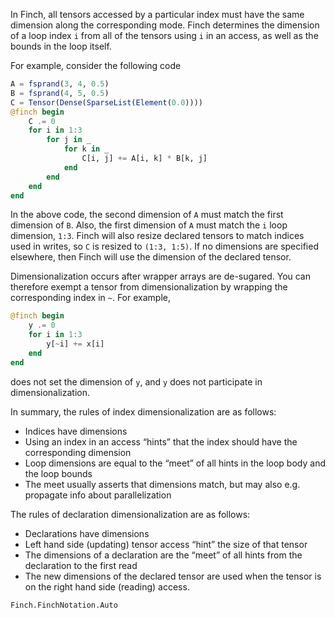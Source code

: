 In Finch, all tensors accessed by a particular index must have the same dimension
along the corresponding mode. Finch determines the dimension of a loop index
`i` from all of the tensors using `i` in an access, as well as the bounds in the
loop itself.

For example, consider the following code

```julia
A = fsprand(3, 4, 0.5)
B = fsprand(4, 5, 0.5)
C = Tensor(Dense(SparseList(Element(0.0))))
@finch begin
    C .= 0
    for i in 1:3
        for j in _
            for k in _
                C[i, j] += A[i, k] * B[k, j]
            end
        end
    end
end
```

In the above code, the second dimension of `A` must match the first dimension of
`B`.  Also, the first dimension of `A` must match the `i` loop dimension, `1:3`.
Finch will also resize declared tensors to match indices used in writes, so `C`
is resized to `(1:3, 1:5)`. If no dimensions are specified elsewhere, then Finch
will use the dimension of the declared tensor.

Dimensionalization occurs after wrapper arrays are de-sugared. You can therefore
exempt a tensor from dimensionalization by wrapping the corresponding index in
`~`. For example,

```julia
@finch begin
    y .= 0
    for i in 1:3
        y[~i] += x[i]
    end
end
```

does not set the dimension of `y`, and `y` does not participate in
dimensionalization.

In summary, the rules of index dimensionalization are as follows:

  - Indices have dimensions
  - Using an index in an access “hints” that the index should have the corresponding dimension
  - Loop dimensions are equal to the “meet” of all hints in the loop body and the loop bounds
  - The meet usually asserts that dimensions match, but may also e.g. propagate info about parallelization

The rules of declaration dimensionalization are as follows:

  - Declarations have dimensions
  - Left hand side (updating) tensor access “hint” the size of that tensor
  - The dimensions of a declaration are the “meet” of all hints from the declaration to the first read
  - The new dimensions of the declared tensor are used when the tensor is on the right hand side (reading) access.

```@docs
Finch.FinchNotation.Auto
```
